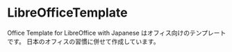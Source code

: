 # LibreOfficeTemplate
Office Template for LibreOffice with Japanese はオフィス向けのテンプレートです。
日本のオフィスの習慣に併せて作成しています。

